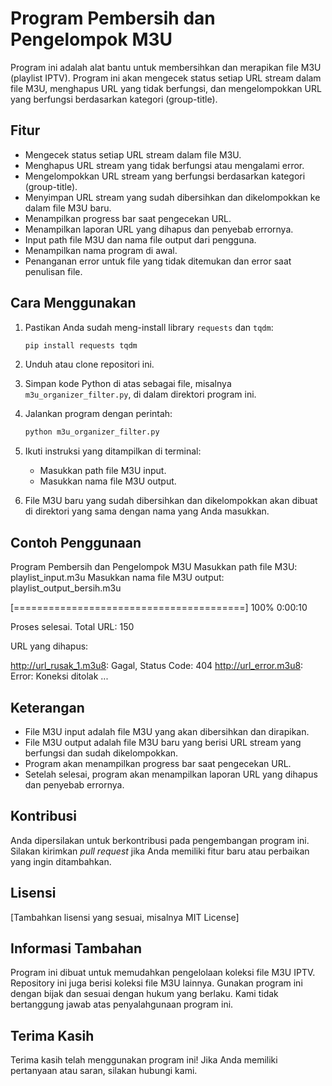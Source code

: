 # Program Pembersih dan Pengelompok M3U

Program ini adalah alat bantu untuk membersihkan dan merapikan file M3U (playlist IPTV). Program ini akan mengecek status setiap URL stream dalam file M3U, menghapus URL yang tidak berfungsi, dan mengelompokkan URL yang berfungsi berdasarkan kategori (group-title).

## Fitur

*   Mengecek status setiap URL stream dalam file M3U.
*   Menghapus URL stream yang tidak berfungsi atau mengalami error.
*   Mengelompokkan URL stream yang berfungsi berdasarkan kategori (group-title).
*   Menyimpan URL stream yang sudah dibersihkan dan dikelompokkan ke dalam file M3U baru.
*   Menampilkan progress bar saat pengecekan URL.
*   Menampilkan laporan URL yang dihapus dan penyebab errornya.
*   Input path file M3U dan nama file output dari pengguna.
*   Menampilkan nama program di awal.
*   Penanganan error untuk file yang tidak ditemukan dan error saat penulisan file.

## Cara Menggunakan

1.  Pastikan Anda sudah meng-install library `requests` dan `tqdm`:

    ```bash
    pip install requests tqdm
    ```

2.  Unduh atau clone repositori ini.

3.  Simpan kode Python di atas sebagai file, misalnya `m3u_organizer_filter.py`, di dalam direktori program ini.

4.  Jalankan program dengan perintah:

    ```bash
    python m3u_organizer_filter.py
    ```

5.  Ikuti instruksi yang ditampilkan di terminal:
    *   Masukkan path file M3U input.
    *   Masukkan nama file M3U output.

6.  File M3U baru yang sudah dibersihkan dan dikelompokkan akan dibuat di direktori yang sama dengan nama yang Anda masukkan.

## Contoh Penggunaan

Program Pembersih dan Pengelompok M3U
Masukkan path file M3U: playlist_input.m3u
Masukkan nama file M3U output: playlist_output_bersih.m3u

[========================================] 100%   0:00:10

Proses selesai.
Total URL: 150

URL yang dihapus:

http://url_rusak_1.m3u8: Gagal, Status Code: 404
http://url_error.m3u8: Error: Koneksi ditolak ...

## Keterangan

*   File M3U input adalah file M3U yang akan dibersihkan dan dirapikan.
*   File M3U output adalah file M3U baru yang berisi URL stream yang berfungsi dan sudah dikelompokkan.
*   Program akan menampilkan progress bar saat pengecekan URL.
*   Setelah selesai, program akan menampilkan laporan URL yang dihapus dan penyebab errornya.

## Kontribusi

Anda dipersilakan untuk berkontribusi pada pengembangan program ini. Silakan kirimkan *pull request* jika Anda memiliki fitur baru atau perbaikan yang ingin ditambahkan.

## Lisensi

[Tambahkan lisensi yang sesuai, misalnya MIT License]

## Informasi Tambahan

Program ini dibuat untuk memudahkan pengelolaan koleksi file M3U IPTV.  Repository ini juga berisi koleksi file M3U lainnya.  Gunakan program ini dengan bijak dan sesuai dengan hukum yang berlaku.  Kami tidak bertanggung jawab atas penyalahgunaan program ini.

## Terima Kasih

Terima kasih telah menggunakan program ini!  Jika Anda memiliki pertanyaan atau saran, silakan hubungi kami.